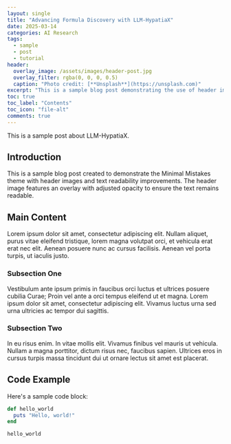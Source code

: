 ```yaml
---
layout: single
title: "Advancing Formula Discovery with LLM-HypatiaX"
date: 2025-03-14
categories: AI Research
tags:
  - sample
  - post
  - tutorial
header:
  overlay_image: /assets/images/header-post.jpg
  overlay_filter: rgba(0, 0, 0, 0.5)
  caption: "Photo credit: [**Unsplash**](https://unsplash.com)"
excerpt: "This is a sample blog post demonstrating the use of header images with readable text overlay."
toc: true
toc_label: "Contents"
toc_icon: "file-alt"
comments: true
---
```

This is a sample post about LLM-HypatiaX.


## Introduction

This is a sample blog post created to demonstrate the Minimal Mistakes theme with header images and text readability improvements. The header image features an overlay with adjusted opacity to ensure the text remains readable.

## Main Content

Lorem ipsum dolor sit amet, consectetur adipiscing elit. Nullam aliquet, purus vitae eleifend tristique, lorem magna volutpat orci, et vehicula erat erat nec elit. Aenean posuere nunc ac cursus facilisis. Aenean vel porta turpis, ut iaculis justo.

### Subsection One

Vestibulum ante ipsum primis in faucibus orci luctus et ultrices posuere cubilia Curae; Proin vel ante a orci tempus eleifend ut et magna. Lorem ipsum dolor sit amet, consectetur adipiscing elit. Vivamus luctus urna sed urna ultricies ac tempor dui sagittis.

### Subsection Two

In eu risus enim. In vitae mollis elit. Vivamus finibus vel mauris ut vehicula. Nullam a magna porttitor, dictum risus nec, faucibus sapien. Ultrices eros in cursus turpis massa tincidunt dui ut ornare lectus sit amet est placerat.

## Code Example

Here's a sample code block:

```ruby
def hello_world
  puts "Hello, world!"
end

hello_world